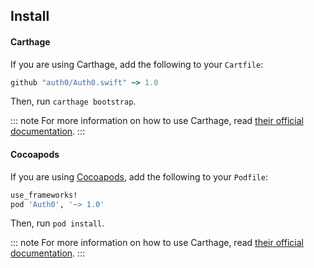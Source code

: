 ## Install

#### Carthage

If you are using Carthage, add the following to your `Cartfile`:

```ruby
github "auth0/Auth0.swift" ~> 1.0
```

Then, run `carthage bootstrap`.

::: note
For more information on how to use Carthage, read [their official documentation](https://github.com/Carthage/Carthage#if-youre-building-for-ios-tvos-or-watchos).
:::

#### Cocoapods

If you are using [Cocoapods](https://cocoapods.org/), add the following to your `Podfile`:

```ruby
use_frameworks!
pod 'Auth0', '~> 1.0'
```

Then, run `pod install`.

::: note
For more information on how to use Carthage, read [their official documentation](http://guides.cocoapods.org/using/getting-started.html).
:::
